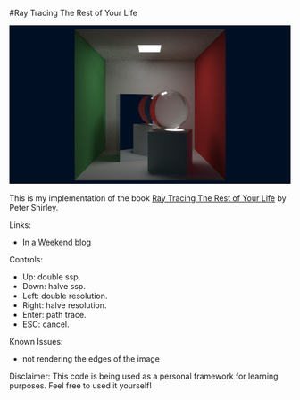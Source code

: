 #Ray Tracing The Rest of Your Life

![Ray Tracing The Rest of Your Life Image](https://github.com/fscur/RayTracingTheRestOfYourLife/blob/master/RayTracingTheRestOfYourLife.png)

This is my implementation of the book [Ray Tracing The Rest of Your Life](https://www.amazon.com/gp/product/B01DN58P8C/ref=pd_sim_351_2?ie=UTF8&pd_rd_i=B01DN58P8C&pd_rd_r=CC9SKXGE919X1928Z5XB&pd_rd_w=YoyJf&pd_rd_wg=MtDGp&psc=1&refRID=CC9SKXGE919X1928Z5XB) by Peter Shirley.

Links:
* [In a Weekend blog](http://in1weekend.blogspot.com.br/2016/03/ray-tracing-rest-of-your-life.html)

Controls:
* Up:     double ssp.
* Down:   halve ssp.
* Left:   double resolution.
* Right:  halve resolution.
* Enter:  path trace.
* ESC:    cancel.

Known Issues:
* not rendering the edges of the image

Disclaimer:
This code is being used as a personal framework for learning purposes. Feel free to used it yourself!
